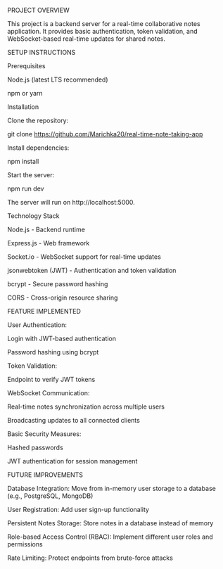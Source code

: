 PROJECT OVERVIEW

This project is a backend server for a real-time collaborative notes application. It provides basic authentication, token validation, and WebSocket-based real-time updates for shared notes.

SETUP INSTRUCTIONS

Prerequisites

Node.js (latest LTS recommended)

npm or yarn

Installation

Clone the repository:

git clone https://github.com/Marichka20/real-time-note-taking-app

Install dependencies:

npm install

Start the server:

npm run dev

The server will run on http://localhost:5000.

Technology Stack

Node.js - Backend runtime

Express.js - Web framework

Socket.io - WebSocket support for real-time updates

jsonwebtoken (JWT) - Authentication and token validation

bcrypt - Secure password hashing

CORS - Cross-origin resource sharing

FEATURE IMPLEMENTED

User Authentication:

Login with JWT-based authentication

Password hashing using bcrypt

Token Validation:

Endpoint to verify JWT tokens

WebSocket Communication:

Real-time notes synchronization across multiple users

Broadcasting updates to all connected clients

Basic Security Measures:

Hashed passwords

JWT authentication for session management

FUTURE IMPROVEMENTS

Database Integration: Move from in-memory user storage to a database (e.g., PostgreSQL, MongoDB)

User Registration: Add user sign-up functionality

Persistent Notes Storage: Store notes in a database instead of memory

Role-based Access Control (RBAC): Implement different user roles and permissions

Rate Limiting: Protect endpoints from brute-force attacks

